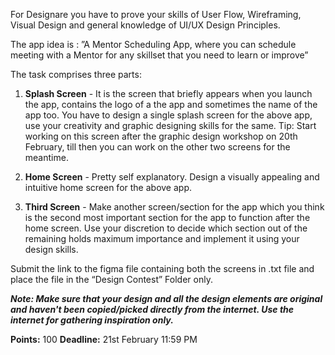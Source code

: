 For Designare you have to prove your skills of User Flow, Wireframing, Visual Design and general knowledge of UI/UX Design Principles.

The app idea is :
”A Mentor Scheduling App, where you can schedule meeting with a Mentor for any skillset that you need to learn or improve”


The task comprises three parts:

1. **Splash Screen** - It is the screen that briefly appears when you launch the app, contains the logo of a the app and sometimes the name of the app too. You have to design a single splash screen for the above app, use your creativity and graphic designing skills for the same.
Tip: Start working on this screen after the graphic design workshop on 20th February, till then you can work on the other two screens for the meantime.

2. **Home Screen** - Pretty self explanatory. Design a visually appealing and intuitive home screen for the above app.

3.  **Third Screen** - Make another screen/section for the app which you think is the second most important section for the app to function after the home screen. Use your discretion to decide which section out of the remaining holds maximum importance and implement it using your design skills.


Submit the link to the figma file containing both the screens in .txt file and place the file in the “Design Contest” Folder only.

_**Note: Make sure that your design and all the design elements are original and  haven't been copied/picked directly from the internet. Use the internet for gathering inspiration only.**_

**Points:** 100
**Deadline:** 21st February 11:59 PM
